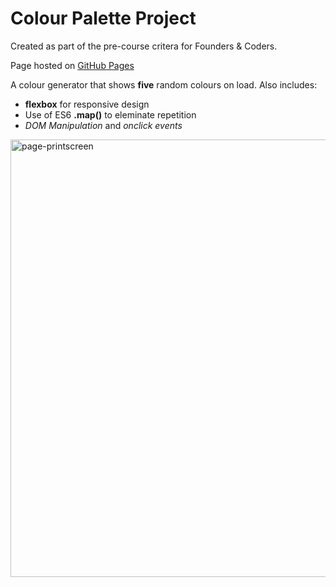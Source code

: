 # Colour Palette Project

Created as part of the pre-course critera for Founders & Coders.

Page hosted on [GitHub Pages](https://mariaalouisaa.github.io/Colour-Palette-Project/)

A colour generator that shows **five** random colours on load. Also includes:
- **flexbox** for responsive design
- Use of ES6 **.map()** to eleminate repetition
- *DOM Manipulation* and *onclick events*

 
<img width="700" alt="page-printscreen" src="https://user-images.githubusercontent.com/82417131/148586250-b577c1f5-11d1-42c1-b5aa-389fb703e89a.png">
